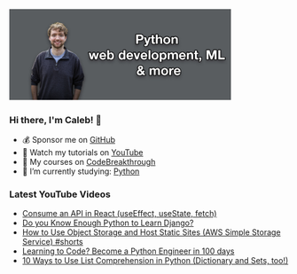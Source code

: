 <img src="github-cover-photo-my-face.jpg" width="400px" />

### Hi there, I'm Caleb! 🍛

- 💰 Sponsor me on [GitHub](https://github.com/sponsors/CalebCurry)
- 🎥 Watch my tutorials on [YouTube](https://www.youtube.com/calebthevideomaker2)
- 📗 My courses on [CodeBreakthrough](https://www.codebreakthrough.com)
- 🤔 I’m currently studying: [Python](https://www.youtube.com/watch?v=s3IvdkCq2_c&t=4254s)

### Latest YouTube Videos
<!-- YOUTUBE:START -->
- [Consume an API in React &lpar;useEffect, useState, fetch&rpar;](https://www.youtube.com/watch?v=ALdtGsyTh2E)
- [Do you Know Enough Python to Learn Django?](https://www.youtube.com/watch?v=8rMuotrrRlg)
- [How to Use Object Storage and Host Static Sites &lpar;AWS Simple Storage Service&rpar; #shorts](https://www.youtube.com/watch?v=FK45vVrloSM)
- [Learning to Code? Become a Python Engineer in 100 days](https://www.youtube.com/watch?v=bub-ab7TzUQ)
- [10 Ways to Use List Comprehension in Python &lpar;Dictionary and Sets, too!&rpar;](https://www.youtube.com/watch?v=G0YAD8vO3k0)
<!-- YOUTUBE:END -->
